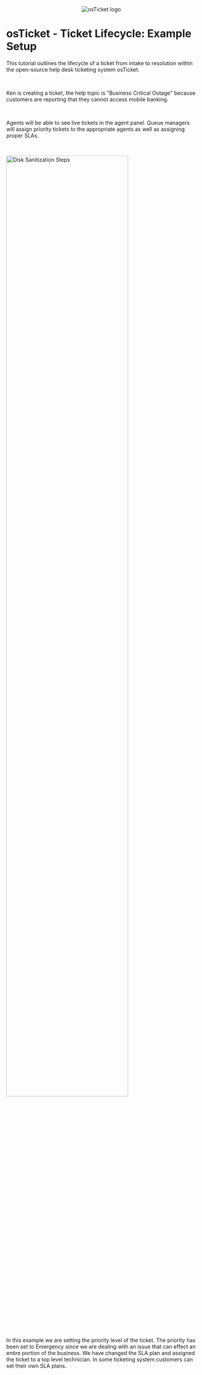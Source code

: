 <p align="center">
<img src="https://i.imgur.com/Clzj7Xs.png" alt="osTicket logo"/>
</p>

<h1>osTicket - Ticket Lifecycle: Example Setup</h1>
<p>
This tutorial outlines the lifecycle of a ticket from intake to resolution within the open-source help desk ticketing system osTicket.  
</p>
<br />









<p>
Ken is creating a ticket, the help topic is "Business Critical Outage" because customers are reporting that they cannot access mobile banking.
</p>
<br />


<p>
Agents will be able to see live tickets in the agent panel. Queue managers will assign priority tickets to the appropriate agents as well as assigning proper SLAs.
</p>
<br />

<p>
<img src="https://i.imgur.com/DJmEXEB.png" height="80%" width="80%" alt="Disk Sanitization Steps"/>
</p>
<p>
In this example we are setting the priority level of the ticket. The priority has been set to Emergency since we are dealing with an issue that can effect an entire portion of the business. We have changed the SLA plan and assigned the ticket to a top level technician. In some ticketing system customers can set their own SLA plans.

</p>
<br />
